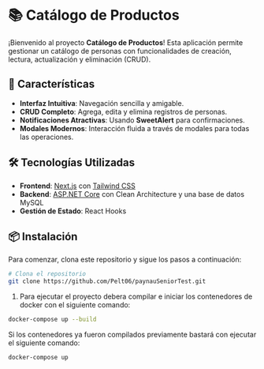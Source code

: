 # 📚 Catálogo de Productos

¡Bienvenido al proyecto **Catálogo de Productos**! Esta aplicación permite gestionar un catálogo de personas con funcionalidades de creación, lectura, actualización y eliminación (CRUD).

## 🚀 Características

- **Interfaz Intuitiva**: Navegación sencilla y amigable.
- **CRUD Completo**: Agrega, edita y elimina registros de personas.
- **Notificaciones Atractivas**: Usando **SweetAlert** para confirmaciones.
- **Modales Modernos**: Interacción fluida a través de modales para todas las operaciones.

## 🛠️ Tecnologías Utilizadas

- **Frontend**: [Next.js](https://nextjs.org/) con [Tailwind CSS](https://tailwindcss.com/)
- **Backend**: [ASP.NET Core](https://dotnet.microsoft.com/apps/aspnet) con Clean Architecture y una base de datos MySQL
- **Gestión de Estado**: React Hooks

## 📦 Instalación

Para comenzar, clona este repositorio y sigue los pasos a continuación:

```bash
# Clona el repositorio
git clone https://github.com/Pelt06/paynauSeniorTest.git
```

1. Para ejecutar el proyecto debera compilar e iniciar los contenedores de docker con el siguiente comando:
```bash
docker-compose up --build
```
Si los contenedores ya fueron compilados previamente bastará con ejecutar el siguiente comando:
```bash
docker-compose up
```
